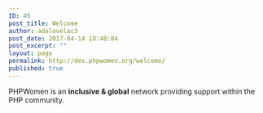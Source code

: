 ```yaml
---
ID: 45
post_title: Welcome
author: adalovelac3
post_date: 2017-04-14 18:40:04
post_excerpt: ""
layout: page
permalink: http://dev.phpwomen.org/welcome/
published: true
---
```

PHPWomen is an <strong>inclusive &amp; global</strong> network providing support within the PHP community.